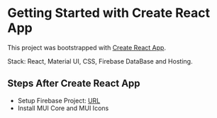 # Getting Started with Create React App

This project was bootstrapped with [Create React App](https://github.com/facebook/create-react-app).

Stack: React, Material UI, CSS, Firebase DataBase and Hosting.

## Steps After Create React App

- Setup Firebase Project: [URL](https://firebase.google.com/)
- Install MUI Core and MUI Icons
